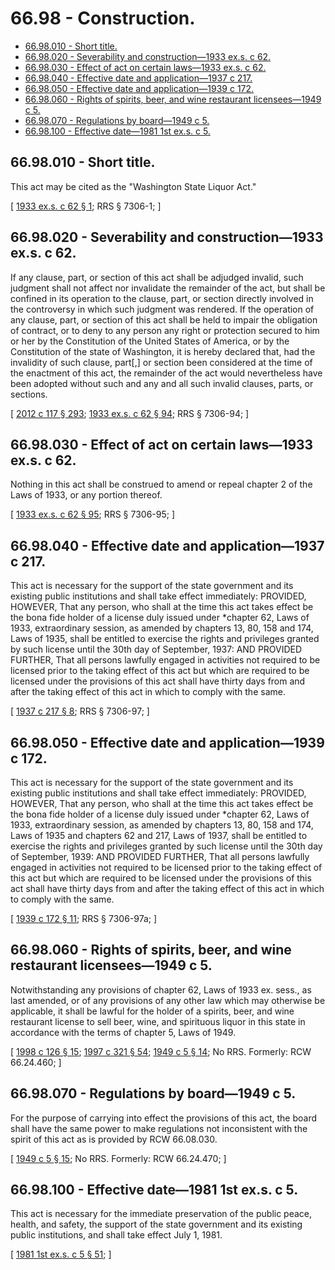 # 66.98 - Construction.
* [66.98.010 - Short title.](#6698010---short-title)
* [66.98.020 - Severability and construction—1933 ex.s. c 62.](#6698020---severability-and-construction1933-exs-c-62)
* [66.98.030 - Effect of act on certain laws—1933 ex.s. c 62.](#6698030---effect-of-act-on-certain-laws1933-exs-c-62)
* [66.98.040 - Effective date and application—1937 c 217.](#6698040---effective-date-and-application1937-c-217)
* [66.98.050 - Effective date and application—1939 c 172.](#6698050---effective-date-and-application1939-c-172)
* [66.98.060 - Rights of spirits, beer, and wine restaurant licensees—1949 c 5.](#6698060---rights-of-spirits-beer-and-wine-restaurant-licensees1949-c-5)
* [66.98.070 - Regulations by board—1949 c 5.](#6698070---regulations-by-board1949-c-5)
* [66.98.100 - Effective date—1981 1st ex.s. c 5.](#6698100---effective-date1981-1st-exs-c-5)
## 66.98.010 - Short title.
This act may be cited as the "Washington State Liquor Act."

\[ [1933 ex.s. c 62 § 1](https://leg.wa.gov/CodeReviser/documents/sessionlaw/1933ex1c62.pdf?cite=1933%20ex.s.%20c%2062%20§%201); RRS § 7306-1; \]

## 66.98.020 - Severability and construction—1933 ex.s. c 62.
If any clause, part, or section of this act shall be adjudged invalid, such judgment shall not affect nor invalidate the remainder of the act, but shall be confined in its operation to the clause, part, or section directly involved in the controversy in which such judgment was rendered. If the operation of any clause, part, or section of this act shall be held to impair the obligation of contract, or to deny to any person any right or protection secured to him or her by the Constitution of the United States of America, or by the Constitution of the state of Washington, it is hereby declared that, had the invalidity of such clause, part[,] or section been considered at the time of the enactment of this act, the remainder of the act would nevertheless have been adopted without such and any and all such invalid clauses, parts, or sections.

\[ [2012 c 117 § 293](https://lawfilesext.leg.wa.gov/biennium/2011-12/Pdf/Bills/Session%20Laws/Senate/6095.SL.pdf?cite=2012%20c%20117%20§%20293); [1933 ex.s. c 62 § 94](https://leg.wa.gov/CodeReviser/documents/sessionlaw/1933ex1c62.pdf?cite=1933%20ex.s.%20c%2062%20§%2094); RRS § 7306-94; \]

## 66.98.030 - Effect of act on certain laws—1933 ex.s. c 62.
Nothing in this act shall be construed to amend or repeal chapter 2 of the Laws of 1933, or any portion thereof.

\[ [1933 ex.s. c 62 § 95](https://leg.wa.gov/CodeReviser/documents/sessionlaw/1933ex1c62.pdf?cite=1933%20ex.s.%20c%2062%20§%2095); RRS § 7306-95; \]

## 66.98.040 - Effective date and application—1937 c 217.
This act is necessary for the support of the state government and its existing public institutions and shall take effect immediately: PROVIDED, HOWEVER, That any person, who shall at the time this act takes effect be the bona fide holder of a license duly issued under *chapter 62, Laws of 1933, extraordinary session, as amended by chapters 13, 80, 158 and 174, Laws of 1935, shall be entitled to exercise the rights and privileges granted by such license until the 30th day of September, 1937: AND PROVIDED FURTHER, That all persons lawfully engaged in activities not required to be licensed prior to the taking effect of this act but which are required to be licensed under the provisions of this act shall have thirty days from and after the taking effect of this act in which to comply with the same.

\[ [1937 c 217 § 8](https://leg.wa.gov/CodeReviser/documents/sessionlaw/1937c217.pdf?cite=1937%20c%20217%20§%208); RRS § 7306-97; \]

## 66.98.050 - Effective date and application—1939 c 172.
This act is necessary for the support of the state government and its existing public institutions and shall take effect immediately: PROVIDED, HOWEVER, That any person, who shall at the time this act takes effect be the bona fide holder of a license duly issued under *chapter 62, Laws of 1933, extraordinary session, as amended by chapters 13, 80, 158 and 174, Laws of 1935 and chapters 62 and 217, Laws of 1937, shall be entitled to exercise the rights and privileges granted by such license until the 30th day of September, 1939: AND PROVIDED FURTHER, That all persons lawfully engaged in activities not required to be licensed prior to the taking effect of this act but which are required to be licensed under the provisions of this act shall have thirty days from and after the taking effect of this act in which to comply with the same.

\[ [1939 c 172 § 11](https://leg.wa.gov/CodeReviser/documents/sessionlaw/1939c172.pdf?cite=1939%20c%20172%20§%2011); RRS § 7306-97a; \]

## 66.98.060 - Rights of spirits, beer, and wine restaurant licensees—1949 c 5.
Notwithstanding any provisions of chapter 62, Laws of 1933 ex. sess., as last amended, or of any provisions of any other law which may otherwise be applicable, it shall be lawful for the holder of a spirits, beer, and wine restaurant license to sell beer, wine, and spirituous liquor in this state in accordance with the terms of chapter 5, Laws of 1949.

\[ [1998 c 126 § 15](https://lawfilesext.leg.wa.gov/biennium/1997-98/Pdf/Bills/Session%20Laws/Senate/6539.SL.pdf?cite=1998%20c%20126%20§%2015); [1997 c 321 § 54](https://lawfilesext.leg.wa.gov/biennium/1997-98/Pdf/Bills/Session%20Laws/Senate/5173-S.SL.pdf?cite=1997%20c%20321%20§%2054); [1949 c 5 § 14](https://leg.wa.gov/CodeReviser/documents/sessionlaw/1949c5.pdf?cite=1949%20c%205%20§%2014); No RRS. Formerly: RCW  66.24.460; \]

## 66.98.070 - Regulations by board—1949 c 5.
For the purpose of carrying into effect the provisions of this act, the board shall have the same power to make regulations not inconsistent with the spirit of this act as is provided by RCW 66.08.030.

\[ [1949 c 5 § 15](https://leg.wa.gov/CodeReviser/documents/sessionlaw/1949c5.pdf?cite=1949%20c%205%20§%2015); No RRS. Formerly: RCW  66.24.470; \]

## 66.98.100 - Effective date—1981 1st ex.s. c 5.
This act is necessary for the immediate preservation of the public peace, health, and safety, the support of the state government and its existing public institutions, and shall take effect July 1, 1981.

\[ [1981 1st ex.s. c 5 § 51](https://leg.wa.gov/CodeReviser/documents/sessionlaw/1981ex1c5.pdf?cite=1981%201st%20ex.s.%20c%205%20§%2051); \]

